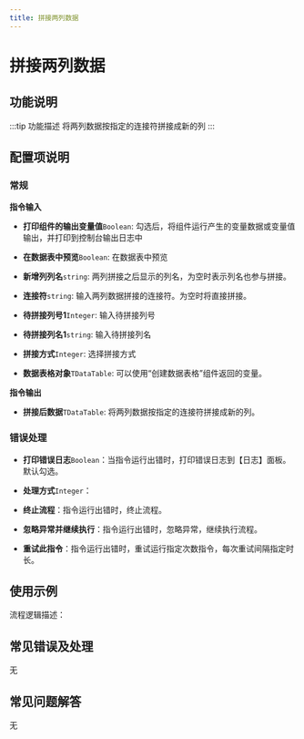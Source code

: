 ```yaml
---
title: 拼接两列数据
---
```


# 拼接两列数据

## 功能说明

:::tip 功能描述
将两列数据按指定的连接符拼接成新的列
:::

## 配置项说明

### 常规

**指令输入**

- **打印组件的输出变量值**`Boolean`: 勾选后，将组件运行产生的变量数据或变量值输出，并打印到控制台输出日志中

- **在数据表中预览**`Boolean`: 在数据表中预览

- **新增列列名**`string`: 两列拼接之后显示的列名，为空时表示列名也参与拼接。

- **连接符**`string`: 输入两列数据拼接的连接符。为空时将直接拼接。

- **待拼接列号1**`Integer`: 输入待拼接列号

- **待拼接列名1**`string`: 输入待拼接列名

- **拼接方式**`Integer`: 选择拼接方式

- **数据表格对象**`TDataTable`: 可以使用“创建数据表格”组件返回的变量。


**指令输出**

- **拼接后数据**`TDataTable`: 将两列数据按指定的连接符拼接成新的列。

### 错误处理

- **打印错误日志**`Boolean`：当指令运行出错时，打印错误日志到【日志】面板。默认勾选。

- **处理方式**`Integer`：

 - **终止流程**：指令运行出错时，终止流程。

 - **忽略异常并继续执行**：指令运行出错时，忽略异常，继续执行流程。

 - **重试此指令**：指令运行出错时，重试运行指定次数指令，每次重试间隔指定时长。

## 使用示例

流程逻辑描述：

## 常见错误及处理

无

## 常见问题解答

无

